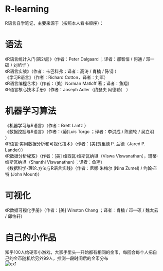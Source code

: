﻿# R-learning
R语言自学笔记，主要来源于（按照本人看书顺序）：
# 语法
《R语言统计入门(第2版)》（作者：Peter Dalgaard ；译者：郝智恒 / 何通 / 邓一硕 / 刘旭华 ）<br>
《R语言实战》（作者：卡巴科弗；译者：高涛 / 肖楠 / 陈钢 ）<br>
《学习R语言》（作者：Richard Cotton，译者：刘军）<br>
《R语言编程艺术》（作者：（美）Norman Matloff  著；译者：鱼翔）<br>
《R语言核心技术手册》（作者：Joseph Adler（约瑟夫 阿德勒） ）<br>

# 机器学习算法
《机器学习与R语言》（作者：Brett Lantz ）<br>
《数据挖掘与R语言》（作者：(葡)Luis Torgo ；译者：李洪成 / 陈道轮 / 吴立明 ）<br>
《R语言:实用数据分析和可视化技术》（作者：[美]贾里德 P. 兰德（Jared P. Lander））<br>
《R数据分析秘笈》（作者：[美] 维西瓦·维斯瓦纳坦（Viswa Viswanathan），珊蒂·维斯瓦纳坦（Shanthi Viswanathan）；译者：鱼翔）<br>
《数据科学-理论.方法与R语言实践》（作者：尼娜·朱梅尔 (Nina Zumel) / 约翰·芒特 (John Mount)）<br>

# 可视化
《R数据可视化手册》（作者：[美] Winston Chang ；译者：肖楠 / 邓一硕 / 魏太云 / 邱怡轩）<br>
# 自己的小作品
知乎100人给硬币小游戏，大家手里头一开始都有相同的金币，每回合每个人把自己的金币随机给另外99人，推测一段时间后的金币分布<br>
![ex1](https://github.com/renjunxiang/R-learning/blob/master/100个人互相给钱的分布图.gif)
